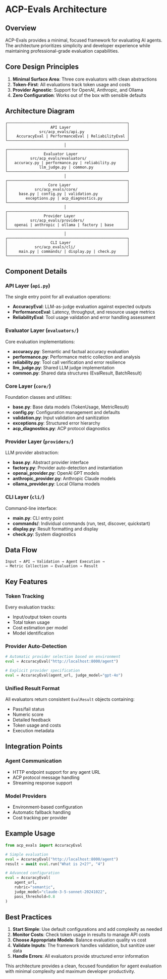 # ACP-Evals Architecture

## Overview

ACP-Evals provides a minimal, focused framework for evaluating AI agents. The architecture prioritizes simplicity and developer experience while maintaining professional-grade evaluation capabilities.

## Core Design Principles

1. **Minimal Surface Area**: Three core evaluators with clean abstractions
2. **Token-First**: All evaluations track token usage and costs
3. **Provider Agnostic**: Support for OpenAI, Anthropic, and Ollama
4. **Zero Configuration**: Works out of the box with sensible defaults

## Architecture Diagram

```
┌─────────────────────────────────────────────────────┐
│                   API Layer                         │
│              src/acp_evals/api.py                   │
│    AccuracyEval | PerformanceEval | ReliabilityEval │
└─────────────────────────────────────────────────────┘
                          │
┌─────────────────────────────────────────────────────┐
│                Evaluator Layer                      │
│          src/acp_evals/evaluators/                  │
│   accuracy.py | performance.py | reliability.py     │
│              llm_judge.py | common.py               │
└─────────────────────────────────────────────────────┘
                          │
┌─────────────────────────────────────────────────────┐
│                  Core Layer                         │
│            src/acp_evals/core/                      │
│     base.py | config.py | validation.py             │
│        exceptions.py | acp_diagnostics.py           │
└─────────────────────────────────────────────────────┘
                          │
┌─────────────────────────────────────────────────────┐
│                Provider Layer                       │
│          src/acp_evals/providers/                   │
│   openai | anthropic | ollama | factory | base      │
└─────────────────────────────────────────────────────┘
                          │
┌─────────────────────────────────────────────────────┐
│                   CLI Layer                         │
│            src/acp_evals/cli/                       │
│     main.py | commands/ | display.py | check.py     │
└─────────────────────────────────────────────────────┘
```

## Component Details

### API Layer (`api.py`)

The single entry point for all evaluation operations:

- **AccuracyEval**: LLM-as-judge evaluation against expected outputs
- **PerformanceEval**: Latency, throughput, and resource usage metrics
- **ReliabilityEval**: Tool usage validation and error handling assessment

### Evaluator Layer (`evaluators/`)

Core evaluation implementations:

- **accuracy.py**: Semantic and factual accuracy evaluation
- **performance.py**: Performance metric collection and analysis
- **reliability.py**: Tool call verification and error resilience
- **llm_judge.py**: Shared LLM judge implementation
- **common.py**: Shared data structures (EvalResult, BatchResult)

### Core Layer (`core/`)

Foundation classes and utilities:

- **base.py**: Base data models (TokenUsage, MetricResult)
- **config.py**: Configuration management and defaults
- **validation.py**: Input validation and sanitization
- **exceptions.py**: Structured error hierarchy
- **acp_diagnostics.py**: ACP protocol diagnostics

### Provider Layer (`providers/`)

LLM provider abstraction:

- **base.py**: Abstract provider interface
- **factory.py**: Provider auto-detection and instantiation
- **openai_provider.py**: OpenAI GPT models
- **anthropic_provider.py**: Anthropic Claude models
- **ollama_provider.py**: Local Ollama models

### CLI Layer (`cli/`)

Command-line interface:

- **main.py**: CLI entry point
- **commands/**: Individual commands (run, test, discover, quickstart)
- **display.py**: Result formatting and display
- **check.py**: System diagnostics

## Data Flow

```
Input → API → Validation → Agent Execution → 
→ Metric Collection → Evaluation → Result
```

## Key Features

### Token Tracking
Every evaluation tracks:
- Input/output token counts
- Total token usage
- Cost estimation per model
- Model identification

### Provider Auto-Detection
```python
# Automatic provider selection based on environment
eval = AccuracyEval("http://localhost:8000/agent")

# Explicit provider specification
eval = AccuracyEval(agent_url, judge_model="gpt-4o")
```

### Unified Result Format
All evaluators return consistent `EvalResult` objects containing:
- Pass/fail status
- Numeric score
- Detailed feedback
- Token usage and costs
- Execution metadata

## Integration Points

### Agent Communication
- HTTP endpoint support for any agent URL
- ACP protocol message handling
- Streaming response support

### Model Providers
- Environment-based configuration
- Automatic fallback handling
- Cost tracking per provider

## Example Usage

```python
from acp_evals import AccuracyEval

# Simple evaluation
eval = AccuracyEval("http://localhost:8000/agent")
result = await eval.run("What is 2+2?", "4")

# Advanced configuration
eval = AccuracyEval(
    agent_url,
    rubric="semantic",
    judge_model="claude-3-5-sonnet-20241022",
    pass_threshold=0.8
)
```

## Best Practices

1. **Start Simple**: Use default configurations and add complexity as needed
2. **Monitor Costs**: Check token usage in results to manage API costs
3. **Choose Appropriate Models**: Balance evaluation quality vs cost
4. **Validate Inputs**: The framework handles validation, but sanitize user data
5. **Handle Errors**: All evaluators provide structured error information

This architecture provides a clean, focused foundation for agent evaluation with minimal complexity and maximum developer productivity.